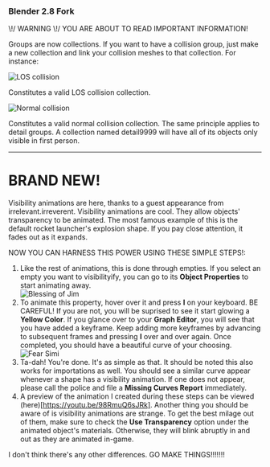 ### Blender 2.8 Fork

\\!/ WARNING \\!/ YOU ARE ABOUT TO READ IMPORTANT INFORMATION!

Groups are now collections. If you want to have a collision group, just make a new collection and link your collision meshes to that collection. For instance:

![LOS collision](https://bansheerubber.com/i/f/YyseE.png)

Constitutes a valid LOS collision collection.

![Normal collision](https://bansheerubber.com/i/f/GRLrn.png)

Constitutes a valid normal collision collection. The same principle applies to detail groups. A collection named detail9999 will have all of its objects only visible in first person.

---
# BRAND NEW!

Visibility animations are here, thanks to a guest appearance from irrelevant.irreverent. Visibility animations are cool. They allow objects' transparency to be animated. The most famous example of this is the default rocket launcher's explosion shape. If you pay close attention, it fades out as it expands.  

NOW YOU CAN HARNESS THIS POWER USING THESE SIMPLE STEPS!:

1. Like the rest of animations, this is done through empties. If you select an empty you want to visibilityify, you can go to its **Object Properties** to start animating away.  
![Blessing of Jim](https://bansheerubber.com/i/f/nxWKI.png)
2. To animate this property, hover over it and press **I** on your keyboard. BE CAREFUL! If you are not, you will be suprised to see it start glowing a **Yellow Color**. If you glance over to your **Graph Editor**, you will see that you have added a keyframe. Keep adding more keyframes by advancing to subsequent frames and pressing **I** over and over again. Once completed, you should have a beautiful curve of your choosing.  
![Fear Simi](https://bansheerubber.com/i/f/buteO.png)
3. Ta-dah! You're done. It's as simple as that. It should be noted this also works for importations as well. You should see a similar curve appear whenever a shape has a visibility animation. If one does not appear, please call the police and file a **Missing Curves Report** immediately.  
4. A preview of the animation I created during these steps can be viewed (here)[https://youtu.be/98RmuQ6sJRk]. Another thing you should be aware of is visibility animations are strange. To get the best milage out of them, make sure to check the **Use Transparency** option under the animated object's materials. Otherwise, they will blink abruptly in and out as they are animated in-game.  

I don't think there's any other differences. GO MAKE THINGS!!!!!!!
